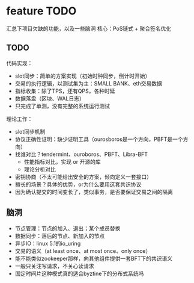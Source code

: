 # feature TODO

汇总下项目欠缺的功能，以及一些脑洞
核心：PoS链式 + 聚合签名优化

## TODO

代码实现：

- slot同步：简单的方案实现（初始时钟同步，倒计时开始）
- 交易的执行逻辑，以测试集为主：SMALL BANK、eth交易数据
- 指标收集：除了TPS，还有QPS，各种时延
- 数据落盘（区块、WAL日志）
- 只完成了单测，没有完整的系统运行测试

理论工作：

- slot同步机制
- 协议正确性证明：缺少证明工具（ourosboros是一个方向，PBFT是一个方向）
- 找谁对比？tendermint、ouroboros、PBFT、Libra-BFT
  - 性能指标对比，实现 or 开源的库
  - 理论分析对比
- 密钥协商（不太可能给出安全的方案，倾向定义一套接口）
- 擅长的场景？具体的优势，or为什么要用这套共识协议
- 因为确认提交的时间变长了，类似事务，是否要保证交易之间的隔离

## 脑洞

- 节点管理：节点的加入、退出；某个成员替换
- 数据同步：落后的节点、新加入的节点
- 异步IO：linux 5.1的io_uring
- 交易的语义（at least once、at most once、only once）
- 能不能类似zookeeper那样，向其他组件提供一套BFT下的共识语义
- 一般只关注写请求，不关心读请求
- 固定时间片这种模式真的适合byztine下的分布式系统吗